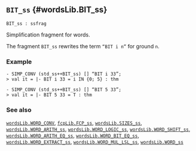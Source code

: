 ## `BIT_ss` {#wordsLib.BIT_ss}


```
BIT_ss : ssfrag
```



Simplification fragment for words.


The fragment `BIT_ss` rewrites the term `“BIT i n”` for ground `n`.

### Example

    
    - SIMP_CONV (std_ss++BIT_ss) [] “BIT i 33”;
    > val it = |- BIT i 33 = i IN {0; 5} : thm
    
    - SIMP_CONV (std_ss++BIT_ss) [] “BIT 5 33”;
    > val it = |- BIT 5 33 = T : thm
    

### See also

[`wordsLib.WORD_CONV`](#wordsLib.WORD_CONV), [`fcpLib.FCP_ss`](#fcpLib.FCP_ss), [`wordsLib.SIZES_ss`](#wordsLib.SIZES_ss), [`wordsLib.WORD_ARITH_ss`](#wordsLib.WORD_ARITH_ss), [`wordsLib.WORD_LOGIC_ss`](#wordsLib.WORD_LOGIC_ss), [`wordsLib.WORD_SHIFT_ss`](#wordsLib.WORD_SHIFT_ss), [`wordsLib.WORD_ARITH_EQ_ss`](#wordsLib.WORD_ARITH_EQ_ss), [`wordsLib.WORD_BIT_EQ_ss`](#wordsLib.WORD_BIT_EQ_ss), [`wordsLib.WORD_EXTRACT_ss`](#wordsLib.WORD_EXTRACT_ss), [`wordsLib.WORD_MUL_LSL_ss`](#wordsLib.WORD_MUL_LSL_ss), [`wordsLib.WORD_ss`](#wordsLib.WORD_ss)

